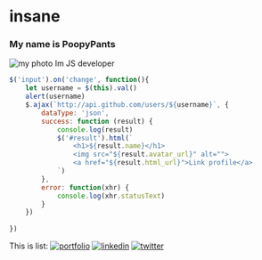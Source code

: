 # insane
### My name is PoopyPants
![my photo](https://www.breatheazy.co.uk/wp-content/uploads/2023/09/Untitled-design-35-1080x675.png)
Im JS developer
```javascript
$('input').on('change', function(){
    let username = $(this).val()
    alert(username)
    $.ajax(`http://api.github.com/users/${username}`, {
        dataType: 'json',
        success: function (result) {
            console.log(result)
            $('#result').html(`
                <h1>${result.name}</h1>
                <img src="${result.avatar_url}" alt="">
                <a href="${result.html_url}">Link profile</a>
            `)
        },
        error: function(xhr) {
            console.log(xhr.statusText)
        }
    })
    
})
```
This is list:
[![portfolio](https://img.shields.io/badge/my_portfolio-000?style=for-the-badge&logo=ko-fi&logoColor=white)](https://katherineoelsner.com/)
[![linkedin](https://img.shields.io/badge/linkedin-0A66C2?style=for-the-badge&logo=linkedin&logoColor=white)](https://www.linkedin.com/)
[![twitter](https://img.shields.io/badge/twitter-1DA1F2?style=for-the-badge&logo=twitter&logoColor=white)](https://twitter.com/)

